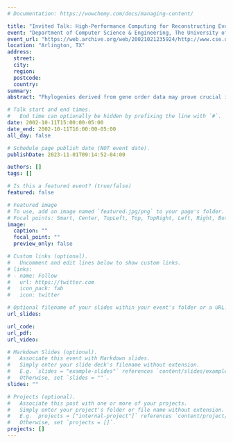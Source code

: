 ```yaml
---
# Documentation: https://wowchemy.com/docs/managing-content/

title: "Invited Talk: High-Performance Computing for Reconstructing Evolutionary Trees from Gene-ORder Data"
event: "Department of Computer Science & Engineering, The University of Texas at Arlington"
event_url: "https://web.archive.org/web/20021021235924/http://www.cse.uta.edu/Colloquia/ColloquiaStreaming.asp"
location: "Arlington, TX"
address:
  street:
  city:
  region:
  postcode:
  country:
summary:
abstract: "Phylogenies derived from gene order data may prove crucial in answering some fundamental questions in biomolecular evolution. Yet very few techniques are available for phylogenetic reconstruction based upon gene order and content, and these are (for the most part) computationally expensive. High-performance algorithm engineering offers a battery of tools that can reduce, sometimes spectacularly, the running time of existing approaches. We discuss one such such application, in which we started with the method known as ``breakpoint analysis'' (developed by Sankoff and his colleagues) and produced a software suite, GRAPPA, that demonstrated a million-fold speedup in running time (on a variety of real and simulated datasets), by combining low-level algorithmic improvements, cache-aware programming, careful performance tuning, and massive parallelism. The phylogeny reconstruction now can be performed in parallel and attain a linear speedup with the number of processors. We show how these techniques are directly applicable to a large variety of problems in computational biology. (Supported in part by NSF Grants CAREER 00-93039, ITR 00-81404 and DEB 99-10123.)"

# Talk start and end times.
#   End time can optionally be hidden by prefixing the line with `#`.
date: 2002-10-11T15:00:00-05:00
date_end: 2002-10-11T16:00:00-05:00
all_day: false

# Schedule page publish date (NOT event date).
publishDate: 2023-11-01T09:14:52-04:00

authors: []
tags: []

# Is this a featured event? (true/false)
featured: false

# Featured image
# To use, add an image named `featured.jpg/png` to your page's folder. 
# Focal points: Smart, Center, TopLeft, Top, TopRight, Left, Right, BottomLeft, Bottom, BottomRight.
image:
  caption: ""
  focal_point: ""
  preview_only: false

# Custom links (optional).
#   Uncomment and edit lines below to show custom links.
# links:
# - name: Follow
#   url: https://twitter.com
#   icon_pack: fab
#   icon: twitter

# Optional filename of your slides within your event's folder or a URL.
url_slides:

url_code:
url_pdf:
url_video:

# Markdown Slides (optional).
#   Associate this event with Markdown slides.
#   Simply enter your slide deck's filename without extension.
#   E.g. `slides = "example-slides"` references `content/slides/example-slides.md`.
#   Otherwise, set `slides = ""`.
slides: ""

# Projects (optional).
#   Associate this post with one or more of your projects.
#   Simply enter your project's folder or file name without extension.
#   E.g. `projects = ["internal-project"]` references `content/project/deep-learning/index.md`.
#   Otherwise, set `projects = []`.
projects: []
---
```

